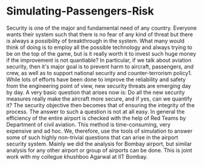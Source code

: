 # Simulating-Passengers-Risk
Security is one of the major and fundamental need of any country. Everyone wants their system such that there is no fear of any kind of threat but there is always a possibility of breakthrough in the system. What many would think of doing is to employ all the possible technology and always trying to be on the top of the game, but is it really worth it to invest such huge money if the improvement is not quantiable? In particular, if we talk about aviation security, then it's major goal is to prevent harm to aircraft, passengers, and crew, as well as to support national security and counter-terrorism policy1. While lots of efforts have been done to improve the reliability and safety from the engineering point of view, new security threats are emerging day by day. A very basic question that arises now is: Do all the new security measures really make the aircraft more secure, and if yes, can we quantify it? The security objective then becomes that of ensuring the integrity of the process. The answer to such a question is not at all easy. In general the efficiency of the entire airport is checked with the help of Red Teams by Department of civil aviation. This method is time-consuming, very expensive and ad hoc. We, therefore, use the tools of simulation to answer some of such highly non-trivial questions that can arise in the airport security system. Mainly we did the analysis for Bombay airport, but similar analysis for any other airport or group of airports can be done. This is joint work with my collegue khushboo Agarwal at IIT Bombay.
